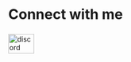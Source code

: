<h1 align="left">Connect with me</h1>

###

<div align="left">
  <a href="https://discord.com/users/1012958825483079681" target="_blank">
    <img src="https://raw.githubusercontent.com/maurodesouza/profile-readme-generator/master/src/assets/icons/social/discord/default.svg" width="52" height="40" alt="discord logo"  />
  </a>
</div>

###
